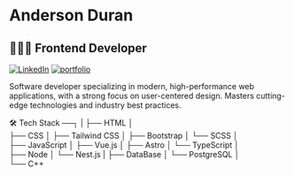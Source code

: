 # Anderson Duran

## 👨🏻‍💻 Frontend Developer

[![LinkedIn](https://img.shields.io/badge/-Linkedin-0e6fff?style=flat&logo=linkedin&logoColor=black)](https://www.linkedin.com/in/andersonduran-dev/)
[![portfolio](https://img.shields.io/badge/-Portfolio-00c497?style=flat&logo=linkedin&logoColor=black)](https://anderson-isw.vercel.app)

Software developer specializing in modern, high-performance web applications, <pr>with a strong focus on user-centered design. <pr>Masters cutting-edge technologies and industry best practices.

🛠️ Tech Stack ──┐
                |
                ├── HTML
                │   
                ├── CSS
                │   ├── Tailwind CSS
                │   ├── Bootstrap
                │   └── SCSS
                │   
                ├── JavaScript
                │   ├── Vue.js
                │   ├── Astro
                │   └── TypeScript
                │   
                ├── Node
                │   └── Nest.js
                |
                ├── DataBase
                │   └── PostgreSQL
                │   
                └── C++

